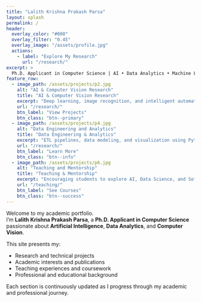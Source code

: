 ```yaml
---
title: "Lalith Krishna Prakash Parsa"
layout: splash
permalink: /
header:
  overlay_color: "#000"
  overlay_filter: "0.45"
  overlay_image: "/assets/profile.jpg"
  actions:
    - label: "Explore My Research"
      url: "/research/"
excerpt: >
  Ph.D. Applicant in Computer Science | AI • Data Analytics • Machine Learning | Academic Portfolio
feature_row:
  - image_path: /assets/projects/p2.jpg
    alt: "AI & Computer Vision Research"
    title: "AI & Computer Vision Research"
    excerpt: "Deep learning, image recognition, and intelligent automation for real-world problem solving."
    url: "/research/"
    btn_label: "View Projects"
    btn_class: "btn--primary"
  - image_path: /assets/projects/p4.jpg
    alt: "Data Engineering and Analytics"
    title: "Data Engineering & Analytics"
    excerpt: "ETL pipelines, data modeling, and visualization using Python, SQL, and BI tools."
    url: "/research/"
    btn_label: "Learn More"
    btn_class: "btn--info"
  - image_path: /assets/projects/p6.jpg
    alt: "Teaching and Mentorship"
    title: "Teaching & Mentorship"
    excerpt: "Encouraging students to explore AI, Data Science, and Software Engineering through guided learning."
    url: "/teaching/"
    btn_label: "See Courses"
    btn_class: "btn--success"
---
```


Welcome to my academic portfolio.  
I’m **Lalith Krishna Prakash Parsa**, a **Ph.D. Applicant in Computer Science** passionate about **Artificial Intelligence**, **Data Analytics**, and **Computer Vision**.  

This site presents my:
- Research and technical projects  
- Academic interests and publications  
- Teaching experiences and coursework  
- Professional and educational background  

Each section is continuously updated as I progress through my academic and professional journey.
